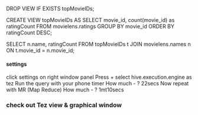DROP VIEW IF EXISTS topMovieIDs;

CREATE VIEW topMovieIDs AS
SELECT movie_id, count(movie_id) as ratingCount
FROM movielens.ratings
GROUP BY movie_id
ORDER BY ratingCount DESC;

SELECT n.name, ratingCount 
FROM topMovieIDs t JOIN movielens.names n ON t.movie_id = n.movie_id;

#### settings
click settings on right window panel
Press +
select hive.execution.engine as tez
Run the query with your phone timer
How much - ? 22secs
Now repeat with MR (Map Reduce)
How much - ? 1mt10secs

### check out Tez view & graphical window
